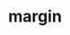 ---
title: "margin"
category: css
last_test_date: "2019-10-01"
test_url: "/tests/css-margin.html"
test_results_url: "https://app.emailonacid.com/app/acidtest/UmR6V6XenYY9bQiABuLGZRRrdP3fj2ZraiJjEyi4WKBho/list"
stats: {
    apple-mail: {
        macos: {
            "12.4":"y"
        },
        ios: {
            "12.4":"y"
        }
    },
    gmail: {
        desktop-webmail: {
            "2019-10":"a #1"
        },
        ios: {
            "2019-10":"a #1"
        },
        android: {
            "2019-10":"a #1"
        }
    },
    orange: {
        desktop-webmail: {
            "2019-10":"y"
        },
        ios: {
            "2019-10":"y"
        },
        android: {
            "2019-10":"y"
        }
    },
    outlook: {
        windows: {
            "2003":"y",
            "2007":"a #1 #2",
            "2010":"a #1 #2",
            "2013":"a #1 #2",
            "2016":"a #1 #2",
            "2019":"a #1 #2"
        },
        windows-10-mail: {
            "2019-10":"a #1 #2"
        },
        macos: {
            "2011":"y",
            "2016":"y"
        },
        outlook-com: {
            "2019-10":"a #1"
        },
        ios: {
            "2.51.1":"y",
            "4.3.1":"a #1"
        },
        android: {
            "2019-10":"a #1"
        }
    },
    samsung-email: {
        android: {
            "6.0":"y"
        }
    },
    sfr: {
        desktop-webmail: {
            "2019-10":"y"
        },
        ios: {
            "2019-10":"y"
        },
        android: {
            "2019-10":"y"
        }
    },
    thunderbird: {
        macos: {
            "60.3":"y"
        }
    },
    aol: {
        desktop-webmail: {
            "2019-10":"y"
        },
        ios: {
            "2019-10":"y"
        },
        android: {
            "2019-10":"y"
        }
    },
    yahoo: {
        desktop-webmail: {
            "2019-10":"y"
        },
        ios: {
            "2019-10":"y"
        },
        android: {
            "2019-10":"y"
        }
    }
}
notes_by_num: {
    "1": "Partial. Negative values are not supported.",
    "2": "Partial. Not supported on `<span>` and `<body>` elements.",
    "3": "Buggy. `background-color` is included inside the `margin`."
}
links: {
    "Can I use: @font-face Web fonts":"https://caniuse.com/#feat=mdn-css_properties_margin",
    "MDN: @font-face":"https://developer.mozilla.org/fr/docs/Web/CSS/margin"
}
---